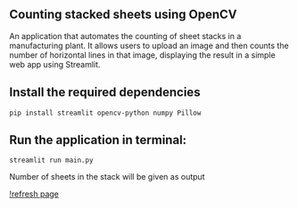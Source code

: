 ## Counting stacked sheets using OpenCV

An application that automates the counting of sheet stacks in a manufacturing plant. It allows users to upload an image and then counts the number of horizontal lines in that image, displaying the result in a simple web app using Streamlit.

## Install the required dependencies
```pip install streamlit opencv-python numpy Pillow```

## Run the application in terminal:
```streamlit run main.py```

Number of sheets in the stack will be given as output

[!refresh page](https://github.com/Aaryan015/Stacked-sheets-count-OpenCV/blob/main/Streamlit_app.png/raw?=True)
